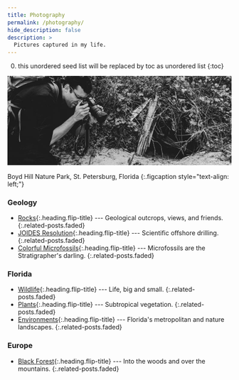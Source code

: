 ```yaml
---
title: Photography
permalink: /photography/
hide_description: false
description: >
  Pictures captured in my life.
---
```


0. this unordered seed list will be replaced by toc as unordered list
{:toc}

<img src="/assets/img/photography/Snapping.jpg" alt="Christian Haller photography">

Boyd Hill Nature Park, St. Petersburg, Florida
{:.figcaption style="text-align: left;"}

### <i class="icomoon icon-aperture"></i> Geology

* [Rocks]{:.heading.flip-title} --- Geological outcrops, views, and friends.
{:.related-posts.faded}
* [JOIDES Resolution]{:.heading.flip-title} --- Scientific offshore drilling.
{:.related-posts.faded}
* [Colorful Microfossils]{:.heading.flip-title} --- Microfossils are the Stratigrapher's darling.
{:.related-posts.faded}

### <i class="icomoon icon-aperture"></i> Florida

* [Wildlife]{:.heading.flip-title} --- Life, big and small.
{:.related-posts.faded}
* [Plants]{:.heading.flip-title} --- Subtropical vegetation.
{:.related-posts.faded}
* [Environments]{:.heading.flip-title} --- Florida's metropolitan and nature landscapes.
{:.related-posts.faded}

### <i class="icomoon icon-aperture"></i> Europe

* [Black Forest]{:.heading.flip-title} --- Into the woods and over the mountains.
{:.related-posts.faded}


[JOIDES Resolution]: JOIDES.md
[Rocks]: rocks.md
[Wildlife]: wildlife.md
[Colorful Microfossils]: colorful-microfossils.md
[Plants]: plants.md
[Environments]: environments.md
[Black Forest]: blackf.md
